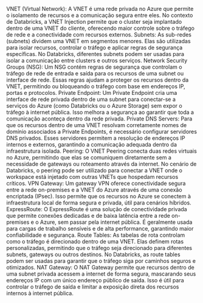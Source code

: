 VNET (Virtual Network):
A VNET é uma rede privada no Azure que permite o isolamento de recursos e a comunicação segura entre eles. No contexto de Databricks, a VNET Injection permite que o cluster seja implantado dentro de uma VNET do cliente, oferecendo maior controle sobre o tráfego de rede e a conectividade com recursos externos.
Subnets:
As sub-redes (subnets) dividem uma VNET em segmentos menores. Elas são utilizadas para isolar recursos, controlar o tráfego e aplicar regras de segurança específicas. No Databricks, diferentes subnets podem ser usadas para isolar a comunicação entre clusters e outros serviços.
Network Security Groups (NSG):
Um NSG contém regras de segurança que controlam o tráfego de rede de entrada e saída para os recursos de uma subnet ou interface de rede. Essas regras ajudam a proteger os recursos dentro da VNET, permitindo ou bloqueando o tráfego com base em endereços IP, portas e protocolos.
Private Endpoint:
Um Private Endpoint cria uma interface de rede privada dentro de uma subnet para conectar-se a serviços do Azure (como Databricks ou o Azure Storage) sem expor o tráfego à internet pública. Isso melhora a segurança ao garantir que toda a comunicação aconteça dentro da rede privada.
Private DNS Servers:
Para que os recursos dentro de uma VNET resolvam corretamente nomes de domínio associados a Private Endpoints, é necessário configurar servidores DNS privados. Esses servidores permitem a resolução de endereços IP internos e externos, garantindo a comunicação adequada dentro da infraestrutura isolada.
Peering:
O VNET Peering conecta duas redes virtuais no Azure, permitindo que elas se comuniquem diretamente sem a necessidade de gateways ou roteamento através da internet. No cenário de Databricks, o peering pode ser utilizado para conectar a VNET onde o workspace está injetado com outras VNETs que hospedam recursos críticos.
VPN Gateway:
Um gateway VPN oferece conectividade segura entre a rede on-premises e a VNET do Azure através de uma conexão encriptada (IPsec). Isso permite que os recursos no Azure se conectem à infraestrutura local de forma segura e privada, útil para cenários híbridos.
ExpressRoute:
O ExpressRoute é uma solução de conectividade privada que permite conexões dedicadas e de baixa latência entre a rede on-premises e o Azure, sem passar pela internet pública. É geralmente usada para cargas de trabalho sensíveis e de alta performance, garantindo maior confiabilidade e segurança.
Route Tables:
As tabelas de rota controlam como o tráfego é direcionado dentro de uma VNET. Elas definem rotas personalizadas, permitindo que o tráfego seja direcionado para diferentes subnets, gateways ou outros destinos. No Databricks, as route tables podem ser usadas para garantir que o tráfego siga por caminhos seguros e otimizados.
NAT Gateway:
O NAT Gateway permite que recursos dentro de uma subnet privada acessem a internet de forma segura, mascarando seus endereços IP com um único endereço público de saída. Isso é útil para controlar o tráfego de saída e limitar a exposição direta dos recursos internos à internet pública.
